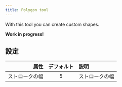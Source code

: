```yaml
---
title: Polygon tool
---
```


With this tool you can create custom shapes.

**Work in progress!**

## 設定

|      属性 | デフォルト | 説明      |
| ------: | :---: | :------ |
| ストロークの幅 |   5   | ストロークの幅 |
